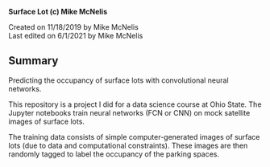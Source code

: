 **Surface Lot (c) Mike McNelis**

Created on 11/18/2019 by Mike McNelis\
Last edited on 6/1/2021 by Mike McNelis

## Summary

Predicting the occupancy of surface lots with convolutional neural networks.

This repository is a project I did for a data science course at Ohio State. The Jupyter notebooks train neural networks (FCN or CNN) on mock satellite images of surface lots. 

The training data consists of simple computer-generated images of surface lots (due to data and computational constraints). These images are then randomly tagged to label the occupancy of the parking spaces.
